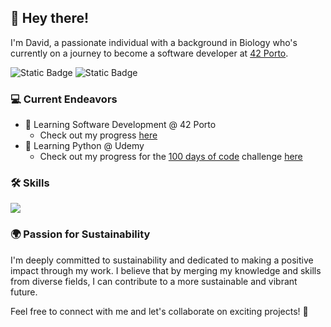 ## 👋 Hey there!

I'm David, a passionate individual with a background in Biology who's currently on a journey to become a software developer at [42 Porto](https://www.42porto.com/). 

![Static Badge](https://img.shields.io/badge/LinkedIn-blue?style=flat&logo=linkedin&link=www.linkedin.com%2Fin%2Fdavid-correia-15340185)
![Static Badge](https://img.shields.io/badge/Porto-black?style=flat&logo=42&link=https%3A%2F%2Fprofile.intra.42.fr%2Fusers%2Fdamachad)

### 💻 Current Endeavors

- 🚀 Learning Software Development @ 42 Porto
  - Check out my progress [here](https://github.com/damachad/42_common_core)
- 🐍 Learning Python @ Udemy
  - Check out my progress for the [100 days of code](https://www.udemy.com/course/100-days-of-code/) challenge [here](https://github.com/damachad/Python_exercises)

### 🛠️ Skills

<p>
  <a href="https://skillicons.dev">
    <img src="https://skillicons.dev/icons?i=c,cpp,python,git,github,bash,vscode,docker,nginx" />
  </a>
</p>

### 🌍 Passion for Sustainability

I'm deeply committed to sustainability and dedicated to making a positive impact through my work. 
I believe that by merging my knowledge and skills from diverse fields, I can contribute to a more sustainable and vibrant future.

Feel free to connect with me and let's collaborate on exciting projects! 🌟
